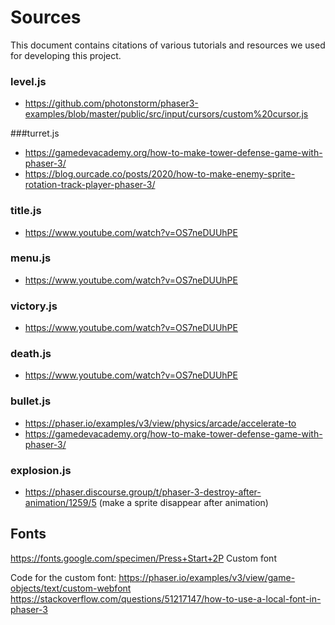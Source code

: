 # Sources

This document contains citations of various tutorials and resources we used for
developing this project.

### level.js
- https://github.com/photonstorm/phaser3-examples/blob/master/public/src/input/cursors/custom%20cursor.js

###turret.js
- https://gamedevacademy.org/how-to-make-tower-defense-game-with-phaser-3/
- https://blog.ourcade.co/posts/2020/how-to-make-enemy-sprite-rotation-track-player-phaser-3/

### title.js
- https://www.youtube.com/watch?v=OS7neDUUhPE

### menu.js
- https://www.youtube.com/watch?v=OS7neDUUhPE

### victory.js
- https://www.youtube.com/watch?v=OS7neDUUhPE

### death.js
- https://www.youtube.com/watch?v=OS7neDUUhPE

### bullet.js
- https://phaser.io/examples/v3/view/physics/arcade/accelerate-to
- https://gamedevacademy.org/how-to-make-tower-defense-game-with-phaser-3/

### explosion.js
- https://phaser.discourse.group/t/phaser-3-destroy-after-animation/1259/5 (make a sprite disappear after animation)

## Fonts

https://fonts.google.com/specimen/Press+Start+2P
Custom font

Code for the custom font:
https://phaser.io/examples/v3/view/game-objects/text/custom-webfont
https://stackoverflow.com/questions/51217147/how-to-use-a-local-font-in-phaser-3